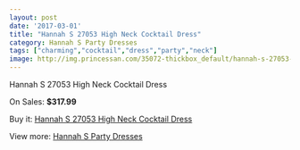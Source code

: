 ```yaml
---
layout: post
date: '2017-03-01'
title: "Hannah S 27053 High Neck Cocktail Dress"
category: Hannah S Party Dresses
tags: ["charming","cocktail","dress","party","neck"]
image: http://img.princessan.com/35072-thickbox_default/hannah-s-27053-high-neck-cocktail-dress.jpg
---
```

Hannah S 27053 High Neck Cocktail Dress

On Sales: **$317.99**
<a href="https://www.princessan.com/en/16427-hannah-s-27053-high-neck-cocktail-dress.html"><amp-img layout="responsive" width="600" height="600" src="//img.princessan.com/35072-thickbox_default/hannah-s-27053-high-neck-cocktail-dress.jpg" alt="Hannah S 27053 High Neck Cocktail Dress 0" /></a>
<a href="https://www.princessan.com/en/16427-hannah-s-27053-high-neck-cocktail-dress.html"><amp-img layout="responsive" width="600" height="600" src="//img.princessan.com/35073-thickbox_default/hannah-s-27053-high-neck-cocktail-dress.jpg" alt="Hannah S 27053 High Neck Cocktail Dress 1" /></a>
<a href="https://www.princessan.com/en/16427-hannah-s-27053-high-neck-cocktail-dress.html"><amp-img layout="responsive" width="600" height="600" src="//img.princessan.com/35074-thickbox_default/hannah-s-27053-high-neck-cocktail-dress.jpg" alt="Hannah S 27053 High Neck Cocktail Dress 2" /></a>

Buy it: [Hannah S 27053 High Neck Cocktail Dress](https://www.princessan.com/en/16427-hannah-s-27053-high-neck-cocktail-dress.html "Hannah S 27053 High Neck Cocktail Dress")

View more: [Hannah S Party Dresses](https://www.princessan.com/en/137- "Hannah S Party Dresses")